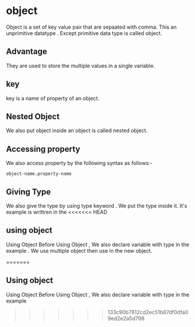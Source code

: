 # object 
Object is a set of key value pair that are sepaated with comma.
This an unprimitive datatype . Except primitive data type is called object.
## Advantage 
They are used to store the  multiple values in a single variable.
## key
key is a name of property of an object.
## Nested Object
We also put object inside an object is called nested object.
## Accessing property
We also access property by the following syntax as follows:-

    object-name.property-name

## Giving Type
We also give the type by using type keyword . We put the type inside it. 
It's example is writtren in the 
<<<<<<< HEAD
## using object
 Using Object Before Using Object , We also declare variable with type in the example   .
 We use multiple object then use in the new object.

=======
## Using object
 Using Object Before Using Object , We also declare variable with type in the example
>>>>>>> 133c90b7812cd2ec51b87df0dfa09ed2e2a5d798



